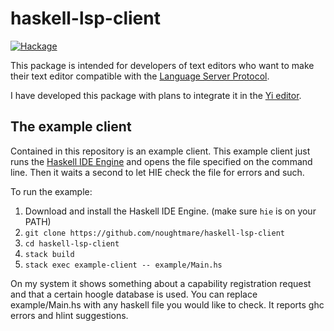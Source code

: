 # haskell-lsp-client
[![Hackage](https://img.shields.io/hackage/v/haskell-lsp-client.svg)](https://hackage.haskell.org/package/haskell-lsp-client)

This package is intended for developers of text editors who want to make their text editor
compatible with the [Language Server Protocol](https://github.com/Microsoft/language-server-protocol/blob/master/protocol.md).

I have developed this package with plans to integrate it in the [Yi editor](https://github.com/yi-editor/yi).

## The example client

Contained in this repository is an example client. This example client just runs the [Haskell IDE Engine](https://github.com/alanz/haskell-ide-engine/)
and opens the file specified on the command line. Then it waits a second to let HIE check the
file for errors and such.

To run the example:

1. Download and install the Haskell IDE Engine. (make sure `hie` is on your PATH)
2. `git clone https://github.com/noughtmare/haskell-lsp-client`
3. `cd haskell-lsp-client`
4. `stack build`
5. `stack exec example-client -- example/Main.hs`

On my system it shows something about a capability registration request and that a certain hoogle
database is used. You can replace example/Main.hs with any haskell file you would like to check.
It reports ghc errors and hlint suggestions.
